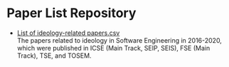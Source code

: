 # Paper List Repository

* [List of ideology-related papers.csv](https://github.com/dylan-yue/paper_list/blob/main/List%20of%20ideology-related%20papers.csv)  
The papers related to ideology in Software Engineering in 2016-2020, which were published in ICSE (Main Track, SEIP, SEIS), FSE (Main Track), TSE, and TOSEM.
